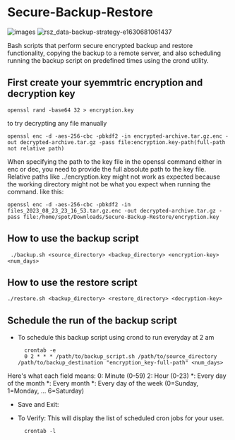 # Secure-Backup-Restore
![images](https://github.com/mohamedsamirspot/Secure-Backup-Restore/assets/71722372/07d3e5c5-848a-492b-abdf-d4b077d27001) ![rsz_data-backup-strategy-e1630681061437](https://github.com/mohamedsamirspot/Secure-Backup-Restore/assets/71722372/78374f68-ea8c-4015-b184-a37134bc9e45)



Bash scripts that perform secure encrypted backup and restore functionality, copying the backup to a remote server, and also scheduling running the backup script on predefined times using the crond utility.


## First create your syemmtric encryption and decryption key

    openssl rand -base64 32 > encryption.key

to try decrypting any file manually

    openssl enc -d -aes-256-cbc -pbkdf2 -in encrypted-archive.tar.gz.enc -out decrypted-archive.tar.gz -pass file:encryption.key-path(full-path not relative path)
When specifying the path to the key file in the openssl command either in enc or dec, you need to provide the full absolute path to the key file. Relative paths like ../encryption.key might not work as expected because the working directory might not be what you expect when running the command.
like this:

    openssl enc -d -aes-256-cbc -pbkdf2 -in files_2023_08_23_23_16_53.tar.gz.enc -out decrypted-archive.tar.gz -pass file:/home/spot/Downloads/Secure-Backup-Restore/encryption.key

## How to use the backup script
    
     ./backup.sh <source_directory> <backup_directory> <encryption-key> <num_days>
## How to use the restore script

    ./restore.sh <backup_directory> <restore_directory> <decryption-key>

## Schedule the run of the backup script
- To schedule this backup script using crond to run everyday at 2 am

        crontab -e
        0 2 * * * /path/to/backup_script.sh /path/to/source_directory /path/to/backup_destination "encryption_key-full-path" <num_days>
Here's what each field means:
0: Minute (0-59)
2: Hour (0-23)
*: Every day of the month
*: Every month
*: Every day of the week (0=Sunday, 1=Monday, ... 6=Saturday)
- Save and Exit:
- To Verify: This will display the list of scheduled cron jobs for your user.
    
        crontab -l

